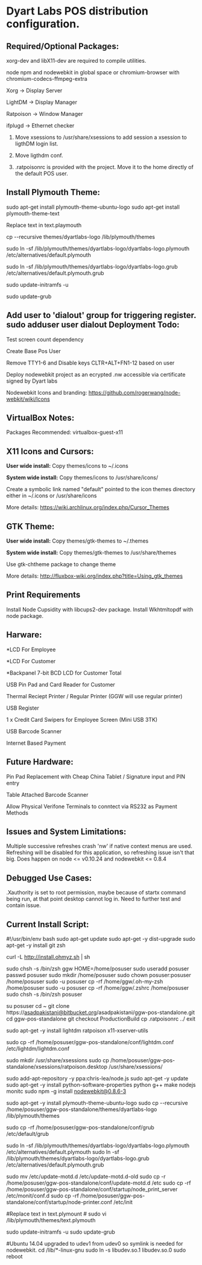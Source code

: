 Dyart Labs POS distribution configuration.
==========================================

Required/Optional Packages:
---------------------------
xorg-dev and libX11-dev are required to compile utilities.

node npm and nodewebkit in global space or chromium-browser with chromium-codecs-ffmpeg-extra

Xorg -> Display Server

LightDM -> Display Manager

Ratpoison -> Window Manager

ifplugd -> Ethernet checker

1) Move xsessions to /usr/share/xsessions to add session a xsession to ligthDM login list.

2) Move ligthdm conf.

3) .ratpoisonrc is provided with the project. Move it to the home directly of the default POS user.

Install Plymouth Theme:
-----------------------
sudo apt-get install plymouth-theme-ubuntu-logo
sudo apt-get install plymouth-theme-text

Replace text in text.playmouth

cp --recursive themes/dyartlabs-logo /lib/plymouth/themes

sudo ln -sf /lib/plymouth/themes/dyartlabs-logo/dyartlabs-logo.plymouth /etc/alternatives/default.plymouth

sudo ln -sf /lib/plymouth/themes/dyartlabs-logo/dyartlabs-logo.grub /etc/alternatives/default.plymouth.grub

sudo update-initramfs -u

sudo update-grub

Add user to 'dialout' group for triggering register.
sudo adduser user dialout
Deployment Todo:
----------------
Test screen count dependency

Create Base Pos User

Remove TTY1-6 and Disable keys CLTR+ALT+FN1-12 based on user

Deploy nodewebkit project as an ecrypted .nw accessible via certificate signed by Dyart labs

Nodewebkit Icons and branding: https://github.com/rogerwang/node-webkit/wiki/Icons

VirtualBox Notes:
-----------------
Packages Recommended: virtualbox-guest-x11

X11 Icons and Cursors:
----------------------
**User wide install:** Copy themes/icons to ~/.icons

**System wide install:** Copy themes/icons to /usr/share/icons/

Create a symbolic link named "default" pointed to the icon themes directory either in ~/.icons or /usr/share/icons

More details: https://wiki.archlinux.org/index.php/Cursor_Themes

GTK Theme:
----------
**User wide install:** Copy themes/gtk-themes to ~/.themes

**System wide install:** Copy themes/gtk-themes to /usr/share/themes

Use gtk-chtheme package to change theme

More details: http://fluxbox-wiki.org/index.php?title=Using_gtk_themes

Print Requirements
-------------------
Install Node Cupsidity with libcups2-dev package.
Install Wkhtmltopdf with node package.

Harware:
--------
*LCD For Employee

*LCD For Customer

*Backpanel 7-bit BCD LCD for Customer Total

USB Pin Pad and Card Reader for Customer

Thermal Reciept Printer / Regular Printer (GGW will use regular printer)

USB Register

1 x Credit Card Swipers for Employee Screen (Mini USB 3TK)

USB Barcode Scanner

Internet Based Payment

Future Hardware:
----------------
Pin Pad Replacement with Cheap China Tablet / Signature input and PIN entry

Table Attached Barcode Scanner

Allow Physical Verifone Terminals to conntect via RS232 as Payment Methods

Issues and System Limitations:
------------------------------
Multiple successive refreshes crash 'nw' if native context menus are used. Refreshing will be disabled for this application, so refreshing issue isn't that big. Does happen on node <= v0.10.24 and nodewebkit <= 0.8.4

Debugged Use Cases:
-------------------
.Xauthority is set to root permission, maybe because of startx command being run, at that point desktop cannot log in. Need to further test and contain issue.

Current Install Script:
-----------------------

#!/usr/bin/env bash
sudo apt-get update
sudo apt-get -y dist-upgrade
sudo apt-get -y install git zsh

curl -L http://install.ohmyz.sh | sh

sudo chsh -s /bin/zsh ggw
HOME=/home/posuser
sudo useradd posuser
passwd posuser
sudo mkdir /home/posuser
sudo chown posuser:posuser /home/posuser
sudo -u posuser cp -rf /home/ggw/.oh-my-zsh /home/posuser
sudo -u posuser cp -rf /home/ggw/.zshrc /home/posuser
sudo chsh -s /bin/zsh posuser

su posuser
cd ~
git clone https://asadpakistani@bitbucket.org/asadpakistani/ggw-pos-standalone.git
cd ggw-pos-standalone
git checkout ProductionBuild
cp .ratpoisonrc ../
exit

sudo apt-get -y install lightdm ratpoison x11-xserver-utils

sudo cp -rf /home/posuser/ggw-pos-standalone/conf/lightdm.conf /etc/lightdm/lightdm.conf

sudo mkdir /usr/share/xsessions
sudo cp /home/posuser/ggw-pos-standalone/xsessions/ratpoison.desktop /usr/share/xsessions/

sudo add-apt-repository -y ppa:chris-lea/node.js
sudo apt-get -y update
sudo apt-get -y install python-software-properties python g++ make nodejs monitc
sudo npm -g install nodewebkit@0.8.6-3

sudo apt-get -y install plymouth-theme-ubuntu-logo
sudo cp --recursive /home/posuser/ggw-pos-standalone/themes/dyartlabs-logo /lib/plymouth/themes

sudo cp -rf /home/posuser/ggw-pos-standalone/conf/grub /etc/default/grub

sudo ln -sf /lib/plymouth/themes/dyartlabs-logo/dyartlabs-logo.plymouth /etc/alternatives/default.plymouth
sudo ln -sf /lib/plymouth/themes/dyartlabs-logo/dyartlabs-logo.grub /etc/alternatives/default.plymouth.grub

sudo mv /etc/update-motd.d /etc/update-motd.d-old
sudo cp -r /home/posuser/ggw-pos-standalone/conf/update-motd.d /etc
sudo cp -rf /home/posuser/ggw-pos-standalone/conf/startup/node_print_server /etc/monit/conf.d
sudo cp -rf /home/posuser/ggw-pos-standalone/conf/startup/node-printer.conf /etc/init

#Replace text in text.plymount  # sudo vi /lib/plymouth/themes/text.plymouth

sudo update-initramfs -u
sudo update-grub

#Ubuntu 14.04 upgraded to udev1 from udev0 so symlink is needed for nodewebkit.
cd /lib/*-linux-gnu
sudo ln -s libudev.so.1 libudev.so.0
sudo reboot
